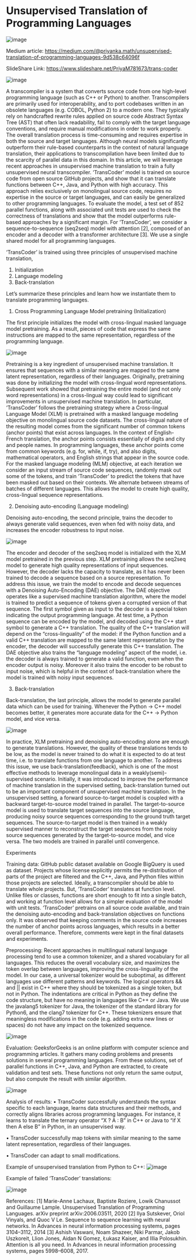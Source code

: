 # Unsupervised Translation of Programming Languages

![image](https://user-images.githubusercontent.com/21059586/144098657-8a0e289c-ff53-4af6-8ba7-f2d81d86cb4c.png)

Medium article: https://medium.com/@priyanka.math/unsupervised-translation-of-programming-languages-9d538c64096f

SlideShare Link: https://www.slideshare.net/PriyaM781673/trans-coder

![image](https://user-images.githubusercontent.com/21059586/144098139-2de939b5-0c42-48b7-a75a-0040c1ebbafa.png)

A transcompiler is a system that converts source code from one high-level programming language (such as C++ or Python) to another. Transcompilers are primarily used for interoperability, and to port codebases written in an obsolete languages (e.g. COBOL, Python 2) to a modern one. They typically rely on handcrafted rewrite rules applied on source code Abstract Syntax Tree (AST) that often lack readability, fail to comply with the target language conventions, and require manual modifications in order to work properly. The overall translation process is time-consuming and requires expertise in both the source and target languages. Although neural models significantly outperform their rule-based counterparts in the context of natural language translation, their applications to transcompilation have been limited due to the scarcity of parallel data in this domain. In this article, we will leverage recent approaches in unsupervised machine translation to train a fully unsupervised neural transcompiler. 
‘TransCoder’ model is trained on source code from open source GitHub projects, and show that it can translate functions between C++, Java, and Python with high accuracy. This approach relies exclusively on monolingual source code, requires no expertise in the source or target languages, and can easily be generalized to other programming languages. To evaluate the model, a test set of 852 parallel functions, along with associated unit tests are used to check the correctness of translations and show that the model outperforms rule-based approaches by a significant margin. 
For ‘TransCoder’, we consider a sequence-to-sequence (seq2seq) model with attention [2], composed of an encoder and a decoder with a transformer architecture [3]. We use a single shared model for all programming languages. 

‘TransCoder’ is trained using three principles of unsupervised machine translation, 
1.	Initialization
2.	Language modeling
3.	Back-translation

Let’s summarize these principles and learn how we instantiate them to translate programming languages.

1.	Cross Programming Language Model pretraining (Initialization)

The first principle initializes the model with cross-lingual masked language model pretraining. As a result, pieces of code that express the same instructions are mapped to the same representation, regardless of the programming language.

![image](https://user-images.githubusercontent.com/21059586/144099045-53de937c-0027-4456-84c6-57fc56319313.png)

Pretraining is a key ingredient of unsupervised machine translation. It ensures that sequences with a similar meaning are mapped to the same latent representation, regardless of their languages. Originally, pretraining was done by initializing the model with cross-lingual word representations. Subsequent work showed that pretraining the entire model (and not only word representations) in a cross-lingual way could lead to significant improvements in unsupervised machine translation. 
In particular, ‘TransCoder’ follows the pretraining strategy where a Cross-lingual Language Model (XLM) is pretrained with a masked language modeling objective on monolingual source code datasets.
The cross-lingual nature of the resulting model comes from the significant number of common tokens (anchor points) that exist across languages. In the context of English-French translation, the anchor points consists essentially of digits and city and people names. In programming languages, these anchor points come from common keywords (e.g. for, while, if, try), and also digits, mathematical operators, and English strings that appear in the source code.
For the masked language modeling (MLM) objective, at each iteration we consider an input stream of source code sequences, randomly mask out some of the tokens, and train ‘TransCoder’ to predict the tokens that have been masked out based on their contexts. We alternate between streams of batches of different languages. This allows the model to create high quality, cross-lingual sequence representations.

2.	Denoising auto-encoding (Language modeling)

Denoising auto-encoding, the second principle, trains the decoder to always generate valid sequences, even when fed with noisy data, and increases the encoder robustness to input noise.

![image](https://user-images.githubusercontent.com/21059586/144099232-5749a5d4-9ee7-466a-81cf-87c82bfb4d52.png)

The encoder and decoder of the seq2seq model is initialized with the XLM model pretrained in the previous step. 
XLM pretraining allows the seq2seq model to generate high quality representations of input sequences. However, the decoder lacks the capacity to translate, as it has never been trained to decode a sequence based on a source representation. To address this issue, we train the model to encode and decode sequences with a Denoising Auto-Encoding (DAE) objective. The DAE objective operates like a supervised machine translation algorithm, where the model is trained to predict a sequence of tokens given a corrupted version of that sequence.
The first symbol given as input to the decoder is a special token indicating the output programming language. At test time, a Python sequence can be encoded by the model, and decoded using the C++ start symbol to generate a C++ translation. The quality of the C++ translation will depend on the “cross-linguality” of the model: if the Python function and a valid C++ translation are mapped to the same latent representation by the encoder, the decoder will successfully generate this C++ translation.
The DAE objective also trains the “language modeling” aspect of the model, i.e. the decoder is always trained to generate a valid function, even when the encoder output is noisy. Moreover it also trains the encoder to be robust to input noise, which is helpful in the context of back-translation where the model is trained with noisy input sequences.

3.	Back-translation

Back-translation, the last principle, allows the model to generate parallel data which can be used for training. Whenever the Python → C++ model becomes better, it generates more accurate data for the C++ → Python model, and vice versa.

![image](https://user-images.githubusercontent.com/21059586/144099326-c0851878-6966-4d80-9f58-9621e4ce47ef.png)

In practice, XLM pretraining and denoising auto-encoding alone are enough to generate translations. However, the quality of these translations tends to be low, as the model is never trained to do what it is expected to do at test time, i.e. to translate functions from one language to another. To address this issue, we use back-translation(feedback), which is one of the most effective methods to leverage monolingual data in a weakly(semi)-supervised scenario. Initially, it was introduced to improve the performance of machine translation in the supervised setting, back-translation turned out to be an important component of unsupervised machine translation.
In the unsupervised setting, a forward source-to-target model is coupled with a backward target-to-source model trained in parallel. The target-to-source model is used to translate target sequences into the source language, producing noisy source sequences corresponding to the ground truth target sequences. The source-to-target model is then trained in a weakly supervised manner to reconstruct the target sequences from the noisy source sequences generated by the target-to-source model, and vice versa. The two models are trained in parallel until convergence.

Experiments

Training data:
GitHub public dataset available on Google BigQuery is used as dataset. Projects whose license explicitly permits the re-distribution of parts of the project are filtered and the C++, Java, and Python files within those projects are selected. Ideally, a transcompiler should be able to translate whole projects. But, ‘TransCoder’ translates at function level. Unlike files or classes, functions are short enough to fit into a single batch, and working at function level allows for a simpler evaluation of the model with unit tests. ‘TransCoder’ pretrains on all source code available, and train the denoising auto-encoding and back-translation objectives on functions only. It was observed that keeping comments in the source code increases the number of anchor points across languages, which results in a better overall performance. Therefore, comments were kept in the final datasets and experiments.

Preprocessing:
Recent approaches in multilingual natural language processing tend to use a common tokenizer, and a shared vocabulary for all languages. This reduces the overall vocabulary size, and maximizes the token overlap between languages, improving the cross-linguality of the model. In our case, a universal tokenizer would be suboptimal, as different languages use different patterns and keywords. The logical operators && and || exist in C++ where they should be tokenized as a single token, but not in Python. The indentations are critical in Python as they define the code structure, but have no meaning in languages like C++ or Java. We use the javalang5 tokenizer for Java, the tokenizer of the standard library for Python6, and the clang7 tokenizer for C++. These tokenizers ensure that meaningless modifications in the code (e.g. adding extra new lines or spaces) do not have any impact on the tokenized sequence.

![image](https://user-images.githubusercontent.com/21059586/144099608-04b0f773-8be1-48d2-a920-fc348cdf8bfe.png)

Evaluation:
GeeksforGeeks is an online platform with computer science and programming articles. It gathers many coding problems and presents solutions in several programming languages. From these solutions, set of parallel functions in C++, Java, and Python are extracted, to create validation and test sets. These functions not only return the same output, but also compute the result with similar algorithm.

![image](https://user-images.githubusercontent.com/21059586/144099685-02dcf32d-2a2c-4a15-8164-a31c2cff978c.png)

Analysis of results:
•	TransCoder successfully understands the syntax specific to each language, learns data structures and their methods, and correctly aligns libraries across programming languages. For instance, it learns to translate the ternary operator “X ? A : B” in C++ or Java to “if X then A else B” in Python, in an unsupervised way. 

•	TransCoder successfully map tokens with similar meaning to the same latent representation, regardless of their languages.

•	TransCoder can adapt to small modifications.

Example of unsupervised translation from Python to C++:
![image](https://user-images.githubusercontent.com/21059586/144099798-c2ded334-837f-4a33-99ce-3c2ab370ea3b.png)

Example of failed ‘TransCoder’ translations:

![image](https://user-images.githubusercontent.com/21059586/144099867-4c1bfc7b-18e9-49ab-9b27-2500f90b2b7b.png)

References:
[1] Marie-Anne Lachaux, Baptiste Roziere, Lowik Chanussot and Guillaume Lample. Unsupervised Translation of Programming Languages. arXiv preprint arXiv:2006.03511, 2020
[2] Ilya Sutskever, Oriol Vinyals, and Quoc V Le. Sequence to sequence learning with neural networks. In Advances in neural information processing systems, pages 3104–3112, 2014
[3] Ashish Vaswani, Noam Shazeer, Niki Parmar, Jakob Uszkoreit, Llion Jones, Aidan N Gomez, Łukasz Kaiser, and Illia Polosukhin. Attention is all you need. In Advances in neural information processing systems, pages 5998–6008, 2017.
